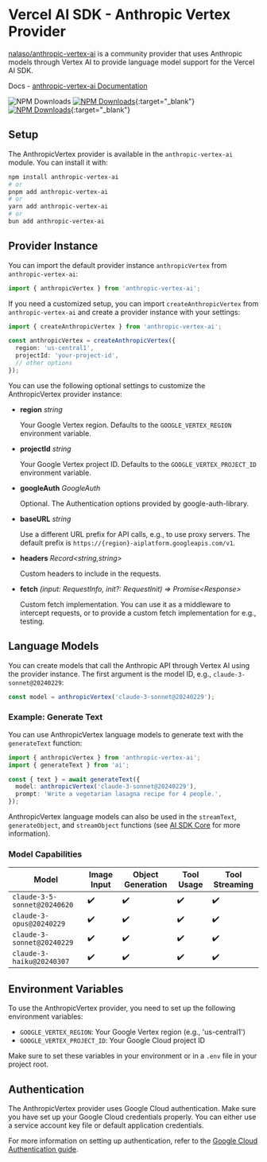 # Vercel AI SDK - Anthropic Vertex Provider

[nalaso/anthropic-vertex-ai](https://github.com/nalaso/anthropic-vertex-ai) is a community provider that uses Anthropic models through Vertex AI to provide language model support for the Vercel AI SDK.

Docs - [anthropic-vertex-ai Documentation](https://sdk.vercel.ai/providers/community-providers/anthropic-vertex-ai)

![NPM Downloads](https://img.shields.io/npm/dw/anthropic-vertex-ai?style=for-the-badge&label=anthropic-vertex-ai&link=https%3A%2F%2Fwww.npmjs.com%2Fpackage%2Fanthropic-vertex-ai)
[![NPM Downloads](https://img.shields.io/npm/dw/anthropic-vertex-ai?style=for-the-badge&label=anthropic-vertex-ai)](https://www.npmjs.com/package/anthropic-vertex-ai){:target="_blank"}
[![NPM Downloads](https://img.shields.io/npm/dw/anthropic-vertex-ai?style=for-the-badge&label=anthropic-vertex-ai)](https://www.npmjs.com/package/anthropic-vertex-ai){:target="_blank"}

## Setup

The AnthropicVertex provider is available in the `anthropic-vertex-ai` module. You can install it with:

```bash
npm install anthropic-vertex-ai
# or
pnpm add anthropic-vertex-ai
# or
yarn add anthropic-vertex-ai
# or
bun add anthropic-vertex-ai
```

## Provider Instance

You can import the default provider instance `anthropicVertex` from `anthropic-vertex-ai`:

```ts
import { anthropicVertex } from 'anthropic-vertex-ai';
```

If you need a customized setup, you can import `createAnthropicVertex` from `anthropic-vertex-ai` and create a provider instance with your settings:

```ts
import { createAnthropicVertex } from 'anthropic-vertex-ai';

const anthropicVertex = createAnthropicVertex({
  region: 'us-central1',
  projectId: 'your-project-id',
  // other options
});
```

You can use the following optional settings to customize the AnthropicVertex provider instance:

- **region** _string_

  Your Google Vertex region. Defaults to the `GOOGLE_VERTEX_REGION` environment variable.

- **projectId** _string_

  Your Google Vertex project ID. Defaults to the `GOOGLE_VERTEX_PROJECT_ID` environment variable.

- **googleAuth** _GoogleAuth_

  Optional. The Authentication options provided by google-auth-library.

- **baseURL** _string_

  Use a different URL prefix for API calls, e.g., to use proxy servers.
  The default prefix is `https://{region}-aiplatform.googleapis.com/v1`.

- **headers** _Record&lt;string,string&gt;_

  Custom headers to include in the requests.

- **fetch** _(input: RequestInfo, init?: RequestInit) => Promise&lt;Response&gt;_

  Custom fetch implementation. You can use it as a middleware to intercept requests,
  or to provide a custom fetch implementation for e.g., testing.

## Language Models

You can create models that call the Anthropic API through Vertex AI using the provider instance.
The first argument is the model ID, e.g., `claude-3-sonnet@20240229`:

```ts
const model = anthropicVertex('claude-3-sonnet@20240229');
```

### Example: Generate Text

You can use AnthropicVertex language models to generate text with the `generateText` function:

```ts
import { anthropicVertex } from 'anthropic-vertex-ai';
import { generateText } from 'ai';

const { text } = await generateText({
  model: anthropicVertex('claude-3-sonnet@20240229'),
  prompt: 'Write a vegetarian lasagna recipe for 4 people.',
});
```

AnthropicVertex language models can also be used in the `streamText`, `generateObject`, and `streamObject` functions
(see [AI SDK Core](/docs/ai-sdk-core) for more information).

### Model Capabilities

| Model                        | Image Input         | Object Generation   | Tool Usage          | Tool Streaming      |
| ---------------------------- | ------------------- | ------------------- | ------------------- | ------------------- |
| `claude-3-5-sonnet@20240620` | :heavy_check_mark:  | :heavy_check_mark:  | :heavy_check_mark:  | :heavy_check_mark:  |
| `claude-3-opus@20240229`     | :heavy_check_mark:  | :heavy_check_mark:  | :heavy_check_mark:  | :heavy_check_mark:  |
| `claude-3-sonnet@20240229`   | :heavy_check_mark:  | :heavy_check_mark:  | :heavy_check_mark:  | :heavy_check_mark:  |
| `claude-3-haiku@20240307`    | :heavy_check_mark:  | :heavy_check_mark:  | :heavy_check_mark:  | :heavy_check_mark:  |

## Environment Variables

To use the AnthropicVertex provider, you need to set up the following environment variables:

- `GOOGLE_VERTEX_REGION`: Your Google Vertex region (e.g., 'us-central1')
- `GOOGLE_VERTEX_PROJECT_ID`: Your Google Cloud project ID

Make sure to set these variables in your environment or in a `.env` file in your project root.

## Authentication

The AnthropicVertex provider uses Google Cloud authentication. Make sure you have set up your Google Cloud credentials properly. You can either use a service account key file or default application credentials.

For more information on setting up authentication, refer to the [Google Cloud Authentication guide](https://cloud.google.com/docs/authentication).
